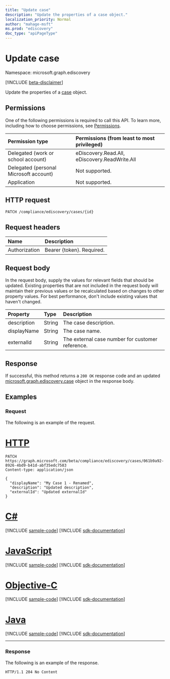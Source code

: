 ```yaml
---
title: "Update case"
description: "Update the properties of a case object."
localization_priority: Normal
author: "mahage-msft"
ms.prod: "ediscovery"
doc_type: "apiPageType"
---
```


# Update case

Namespace: microsoft.graph.ediscovery

[!INCLUDE [beta-disclaimer](../../includes/beta-disclaimer.md)]

Update the properties of a [case](../resources/ediscovery-case.md) object.

## Permissions

One of the following permissions is required to call this API. To learn more, including how to choose permissions, see [Permissions](/graph/permissions-reference).

|Permission type|Permissions (from least to most privileged)|
|:---|:---|
|Delegated (work or school account)|eDiscovery.Read.All, eDiscovery.ReadWrite.All|
|Delegated (personal Microsoft account)|Not supported.|
|Application|Not supported.|

## HTTP request

<!-- { "blockType": "ignored" } -->

```http
PATCH /compliance/ediscovery/cases/{id}
```

## Request headers

| Name       | Description|
|:-----------|:-----------|
| Authorization | Bearer {token}. Required. |

## Request body

In the request body, supply the values for relevant fields that should be updated. Existing properties that are not included in the request body will maintain their previous values or be recalculated based on changes to other property values. For best performance, don't include existing values that haven't changed.

| Property     | Type        | Description |
|:-------------|:------------|:------------|
|description|String|The case description.|
|displayName|String|The case name.|
|externalId|String|The external case number for customer reference.|

## Response

If successful, this method returns a `200 OK` response code and an updated [microsoft.graph.ediscovery.case](../resources/ediscovery-case.md) object in the response body.

## Examples

### Request

The following is an example of the request.

# [HTTP](#tab/http)

<!-- {
  "blockType": "request",
  "name": "update_case"
}-->

```http
PATCH https://graph.microsoft.com/beta/compliance/ediscovery/cases/061b9a92-8926-4bd9-b41d-abf35edc7583
Content-type: application/json

{
  "displayName": "My Case 1 - Renamed",
  "description": "Updated description",
  "externalId": "Updated externalId"
}
```

# [C#](#tab/csharp)
[!INCLUDE [sample-code](../includes/snippets/csharp/update-ediscoverycase-csharp-snippets.md)]
[!INCLUDE [sdk-documentation](../includes/snippets/snippets-sdk-documentation-link.md)]

# [JavaScript](#tab/javascript)
[!INCLUDE [sample-code](../includes/snippets/javascript/update-ediscoverycase-javascript-snippets.md)]
[!INCLUDE [sdk-documentation](../includes/snippets/snippets-sdk-documentation-link.md)]

# [Objective-C](#tab/objc)
[!INCLUDE [sample-code](../includes/snippets/objc/update-ediscoverycase-objc-snippets.md)]
[!INCLUDE [sdk-documentation](../includes/snippets/snippets-sdk-documentation-link.md)]

# [Java](#tab/java)
[!INCLUDE [sample-code](../includes/snippets/java/update-ediscoverycase-java-snippets.md)]
[!INCLUDE [sdk-documentation](../includes/snippets/snippets-sdk-documentation-link.md)]

---

### Response

The following is an example of the response.

<!-- {
  "blockType": "response",
  "truncated": true,
  "@odata.type": "microsoft.graph.ediscovery.case"
} -->

```http
HTTP/1.1 204 No Content
```

<!-- uuid: 16cd6b66-4b1a-43a1-adaf-3a886856ed98
2019-02-04 14:57:30 UTC -->
<!-- {
  "type": "#page.annotation",
  "description": "Update case",
  "keywords": "",
  "section": "documentation",
  "tocPath": ""
}-->
